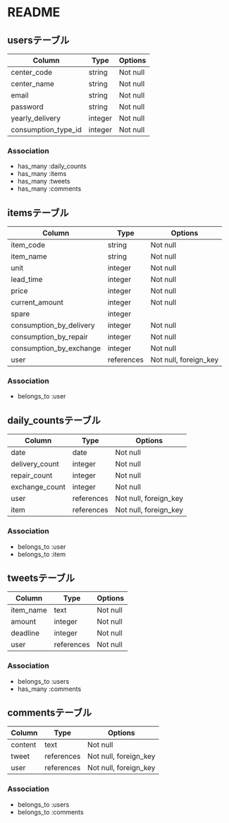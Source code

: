 # README

## usersテーブル

| Column              | Type       | Options                        |
| ------------------- | ---------- | ------------------------------ |
| center_code         | string     | Not null                       |
| center_name         | string     | Not null                       |
| email               | string     | Not null                       |
| password            | string     | Not null                       |
| yearly_delivery     | integer    | Not null                       |
| consumption_type_id | integer    | Not null                       |

### Association
- has_many   :daily_counts
- has_many   :items
- has_many   :tweets
- has_many   :comments


## itemsテーブル

| Column                  | Type       | Options               |
| ----------------------- | ---------- | --------------------- |
| item_code               | string     | Not null              |
| item_name               | string     | Not null              |
| unit                    | integer    | Not null              |
| lead_time               | integer    | Not null              |
| price                   | integer    | Not null              |
| current_amount          | integer    | Not null              |
| spare                   | integer    |                       |
| consumption_by_delivery | integer    | Not null              |
| consumption_by_repair   | integer    | Not null              |
| consumption_by_exchange | integer    | Not null              |
| user                    | references | Not null, foreign_key |

### Association
- belongs_to :user


## daily_countsテーブル

| Column            | Type       | Options                        |
| ----------------- | ---------- | ------------------------------ |
| date              | date       | Not null                       |
| delivery_count    | integer    | Not null                       |
| repair_count      | integer    | Not null                       |
| exchange_count    | integer    | Not null                       |
| user              | references | Not null, foreign_key          |
| item              | references | Not null, foreign_key          |

### Association
- belongs_to :user
- belongs_to :item


## tweetsテーブル

| Column            | Type       | Options                        |
| ----------------- | ---------- | ------------------------------ |
| item_name         | text       | Not null                       |
| amount            | integer    | Not null                       |
| deadline          | integer    | Not null                       |
| user              | references | Not null                       |

### Association
- belongs_to :users
- has_many   :comments


## commentsテーブル

| Column     | Type       | Options                        |
| ------     | ---------- | ------------------------------ |
| content    | text       | Not null                       |
| tweet      | references | Not null, foreign_key          |
| user       | references | Not null, foreign_key          |

### Association
- belongs_to :users
- belongs_to :comments